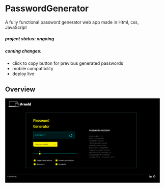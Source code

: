 # PasswordGenerator
A fully functional password generator web app made in Html, css, JavaScript

##### project status: ongoing

##### coming changes:
- click to copy button for previous generated passwords
- mobile compatibility
- deploy live

## Overview
<img src="images/overview_image.png" width="700px" alt="password generator">
